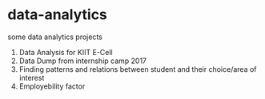 # data-analytics
some data analytics projects 
1. Data Analysis for KIIT E-Cell 
2. Data Dump from internship camp 2017 
3. Finding patterns and relations between student and their choice/area of interest 
4. Employebility factor   